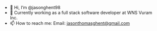 - 👋 Hi, I’m @jasonghent98
- 🌱 Currently working as a full stack software developer at WNS Vuram Inc.
- 📫 How to reach me: Email: jasonthomasghent@gmail.com 

<!---
jasonghent98/jasonghent98 is a ✨ special ✨ repository because its `README.md` (this file) appears on your GitHub profile.
You can click the Preview link to take a look at your changes.
--->

